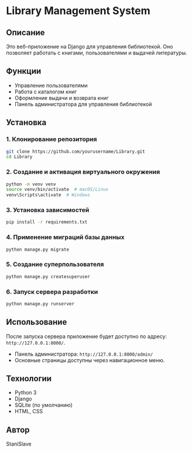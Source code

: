 # Library Management System

## Описание

Это веб-приложение на Django для управления библиотекой. Оно позволяет работать с книгами, пользователями и выдачей литературы.

## Функции
- Управление пользователями
- Работа с каталогом книг
- Оформление выдачи и возврата книг
- Панель администратора для управления библиотекой

## Установка
### 1. Клонирование репозитория
```sh
git clone https://github.com/yourusername/Library.git
cd Library
```

### 2. Создание и активация виртуального окружения
```sh
python -m venv venv
source venv/bin/activate  # macOS/Linux
venv\Scripts\activate  # Windows
```

### 3. Установка зависимостей
```sh
pip install -r requirements.txt
```

### 4. Применение миграций базы данных
```sh
python manage.py migrate
```

### 5. Создание суперпользователя
```sh
python manage.py createsuperuser
```

### 6. Запуск сервера разработки
```sh
python manage.py runserver
```

## Использование
После запуска сервера приложение будет доступно по адресу: `http://127.0.0.1:8000/`.

- Панель администратора: `http://127.0.0.1:8000/admin/`
- Основные страницы доступны через навигационное меню.

## Технологии
- Python 3
- Django
- SQLite (по умолчанию)
- HTML, CSS

## Автор
StaniSlave
